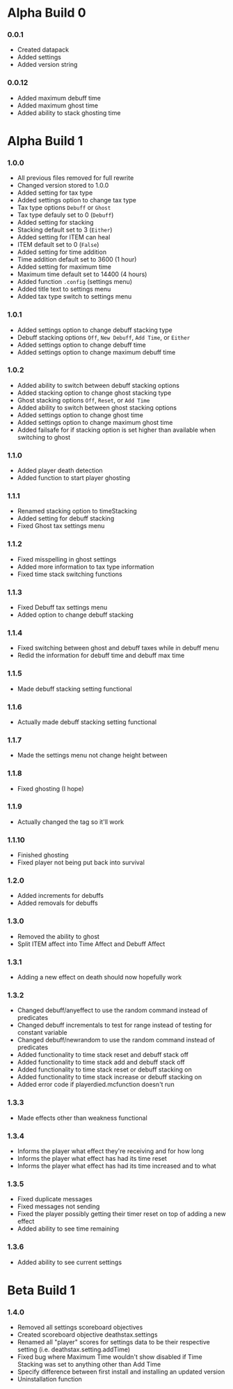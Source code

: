 # Alpha Build 0

### 0.0.1

- Created datapack
- Added settings
- Added version string

### 0.0.12

- Added maximum debuff time
- Added maximum ghost time
- Added ability to stack ghosting time

# Alpha Build 1

### 1.0.0

- All previous files removed for full rewrite
- Changed version stored to 1.0.0
- Added setting for tax type
- Added settings option to change tax type
- Tax type options `Debuff` or `Ghost`
- Tax type defauly set to 0 (`Debuff`)
- Added setting for stacking
- Stacking default set to 3 (`Either`)
- Added setting for ITEM can heal
- ITEM default set to 0 (`False`)
- Added setting for time addition
- Time addition default set to 3600 (1 hour)
- Added setting for maximum time
- Maximum time default set to 14400 (4 hours)
- Added function `.config` (settings menu)
- Added title text to settings menu
- Added tax type switch to settings menu

### 1.0.1

- Added settings option to change debuff stacking type
- Debuff stacking options `Off`, `New Debuff`, `Add Time`, or `Either`
- Added settings option to change debuff time
- Added settings option to change maximum debuff time

### 1.0.2

- Added ability to switch between debuff stacking options
- Added stacking option to change ghost stacking type
- Ghost stacking options `Off`, `Reset`, or `Add Time`
- Added ability to switch between ghost stacking options
- Added settings option to change ghost time
- Added settings option to change maximum ghost time
- Added failsafe for if stacking option is set higher than available when switching to ghost

### 1.1.0

- Added player death detection
- Added function to start player ghosting

### 1.1.1

- Renamed stacking option to timeStacking
- Added setting for debuff stacking
- Fixed Ghost tax settings menu

### 1.1.2

- Fixed misspelling in ghost settings
- Added more information to tax type information
- Fixed time stack switching functions

### 1.1.3

- Fixed Debuff tax settings menu
- Added option to change debuff stacking

### 1.1.4

- Fixed switching between ghost and debuff taxes while in debuff menu
- Redid the information for debuff time and debuff max time

### 1.1.5

- Made debuff stacking setting functional

### 1.1.6

- Actually made debuff stacking setting functional

### 1.1.7

- Made the settings menu not change height between

### 1.1.8

- Fixed ghosting (I hope)

### 1.1.9

- Actually changed the tag so it'll work

### 1.1.10

- Finished ghosting
- Fixed player not being put back into survival

### 1.2.0

- Added increments for debuffs
- Added removals for debuffs

### 1.3.0

- Removed the ability to ghost
- Split ITEM affect into Time Affect and Debuff Affect

### 1.3.1

- Adding a new effect on death should now hopefully work

### 1.3.2

- Changed debuff/anyeffect to use the random command instead of predicates
- Changed debuff incrementals to test for range instead of testing for constant variable
- Changed debuff/newrandom to use the random command instead of predicates
- Added functionality to time stack reset and debuff stack off
- Added functionality to time stack add and debuff stack off
- Added functionality to time stack reset or debuff stacking on
- Added functionality to time stack increase or debuff stacking on
- Added error code if playerdied.mcfunction doesn't run

### 1.3.3

- Made effects other than weakness functional

### 1.3.4

- Informs the player what effect they're receiving and for how long
- Informs the player what effect has had its time reset
- Informs the player what effect has had its time increased and to what

### 1.3.5

- Fixed duplicate messages
- Fixed messages not sending
- Fixed the player possibly getting their timer reset on top of adding a new effect
- Added ability to see time remaining

### 1.3.6

- Added ability to see current settings

# Beta Build 1

### 1.4.0

- Removed all settings scoreboard objectives
- Created scoreboard objective deathstax.settings
- Renamed all "player" scores for settings data to be their respective setting (i.e. deathstax.setting.addTime)
- Fixed bug where Maximum Time wouldn't show disabled if Time Stacking was set to anything other than Add Time
- Specify difference between first install and installing an updated version
- Uninstallation function
